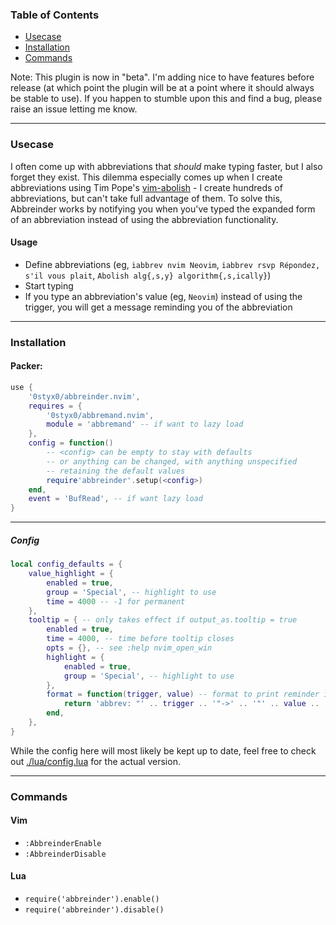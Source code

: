 ### Table of Contents
+ [Usecase](#usecase)
+ [Installation](#installation)
+ [Commands](#commands)

Note: This plugin is now in "beta". I'm adding nice to have features before release (at which point the plugin will be at a point where it should always be stable to use). If you happen to stumble upon this and find a bug, please raise an issue letting me know.

---

### Usecase
I often come up with abbreviations that _should_ make typing faster, but I also forget they exist.
This dilemma especially comes up when I create abbreviations using Tim Pope's [vim-abolish](https://github.com/tpope/vim-abolish) - I create hundreds of abbreviations, but can't take full advantage of them. To solve this, Abbreinder works by notifying you when you've typed the expanded form of an abbreviation instead of using the abbreviation functionality.


#### Usage
+ Define abbreviations (eg, `iabbrev nvim Neovim`, `iabbrev rsvp Répondez, s'il vous plait`, `Abolish alg{,s,y} algorithm{,s,ically}`)
+ Start typing
+ If you type an abbreviation's value (eg, `Neovim`) instead of using the trigger, you will get a message reminding you of the abbreviation

---

### Installation

#### Packer:

```lua
use {
    '0styx0/abbreinder.nvim',
    requires = {
        '0styx0/abbremand.nvim',
        module = 'abbremand' -- if want to lazy load
    },
    config = function()
        -- <config> can be empty to stay with defaults
        -- or anything can be changed, with anything unspecified
        -- retaining the default values
        require'abbreinder'.setup(<config>)
    end,
    event = 'BufRead', -- if want lazy load
}
```

----

##### Config

```lua
local config_defaults = {
    value_highlight = {
        enabled = true,
        group = 'Special', -- highlight to use
        time = 4000 -- -1 for permanent
    },
    tooltip = { -- only takes effect if output_as.tooltip = true
        enabled = true,
        time = 4000, -- time before tooltip closes
        opts = {}, -- see :help nvim_open_win
        highlight = {
            enabled = true,
            group = 'Special', -- highlight to use
        },
        format = function(trigger, value) -- format to print reminder in
            return 'abbrev: "' .. trigger .. '"->' .. '"' .. value .. '"'
        end,
    },
}
```
While the config here will most likely be kept up to date, feel free to check out [./lua/config.lua](./lua/config.lua) for the actual version.

---

### Commands

#### Vim
+ `:AbbreinderEnable`
+ `:AbbreinderDisable`

#### Lua
+ `require('abbreinder').enable()`
+ `require('abbreinder').disable()`

